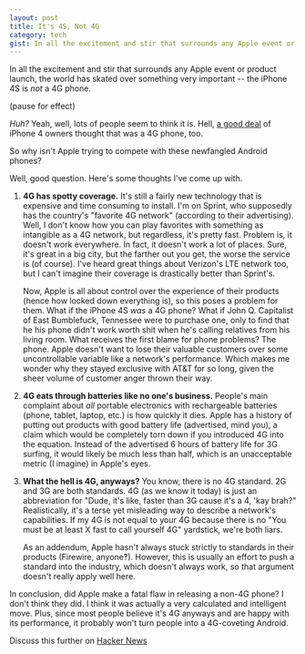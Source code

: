 ```yaml
---
layout: post
title: It's 4S, Not 4G
category: tech
gist: In all the excitement and stir that surrounds any Apple event or product launch, the world has skated over something very important -- the iPhone 4S is <em>not</em> a 4G phone.
---
```


In all the excitement and stir that surrounds any Apple event or product launch, the world has skated over something very important -- the iPhone 4S is *not* a 4G phone.

(pause for effect)

*Huh?* Yeah, well, lots of people seem to think it is. Hell, [a good deal][1] of iPhone 4 owners thought that was a 4G phone, too. 

So why isn't Apple trying to compete with these newfangled Android phones?

Well, good question. Here's some thoughts I've come up with.

1. **4G has spotty coverage.** It's still a fairly new technology that is expensive and time consuming to install. I'm on Sprint, who supposedly has the country's "favorite 4G network" (according to their advertising). Well, I don't know how you can play favorites with something as intangible as a 4G network, but regardless, it's pretty fast. Problem is, it doesn't work everywhere. In fact, it doesn't work a lot of places. Sure, it's great in a big city, but the farther out you get, the worse the service is (of course). I've heard great things about Verizon's LTE network too, but I can't imagine their coverage is drastically better than Sprint's. 

    Now, Apple is all about control over the experience of their products (hence how locked down everything is), so this poses a problem for them. What if the iPhone 4S *was* a 4G phone? What if John Q. Capitalist of East Bumblefuck, Tennessee were to purchase one, only to find that he his phone didn't work worth shit when he's calling relatives from his living room. What receives the first blame for phone problems? The phone. Apple doesn't want to lose their valuable customers over some uncontrollable variable like a network's performance. Which makes me wonder why they stayed exclusive with AT&T for so long, given the sheer volume of customer anger thrown their way.

2. **4G eats through batteries like no one's business.** People's main complaint about *all* portable electronics with rechargeable batteries (phone, tablet, laptop, etc.) is how quickly it dies. Apple has a history of putting out products with good battery life (advertised, mind you), a claim which would be completely torn down if you introduced 4G into the equation. Instead of the advertised 6 hours of battery life for 3G surfing, it would likely be much less than half, which is an unacceptable metric (I imagine) in Apple's eyes.

3. **What the hell is 4G, anyways?** You know, there is no 4G standard. 2G and 3G are both standards. 4G (as we know it today) is just an abbreviation for "Dude, it's like, faster than 3G cause it's a 4, 'kay brah?" Realistically, it's a terse yet misleading way to describe a network's capabilities. If my 4G is not equal to your 4G because there is no "You must be at least X fast to call yourself 4G" yardstick, we're both liars.

    As an addendum, Apple hasn't always stuck strictly to standards in their products (Firewire, anyone?). However, this is usually an effort to push a standard into the industry, which doesn't always work, so that argument doesn't really apply well here.

In conclusion, did Apple make a fatal flaw in releasing a non-4G phone? I don't think they did. I think it was actually a very calculated and intelligent move. Plus, since most people believe it's 4G anyways and are happy with its performance, it probably won't turn people into a 4G-coveting Android.

<div id="smalldate">
Discuss this further on <a href="http://news.ycombinator.com/item?id=3073494">Hacker News</a>
</div>

[1]: http://www.retrevo.com/content/blog/2011/07/confusion-and-skepticism-may-impede-4g-adoption "Interesting analysis"

[hn]: http://news.ycombinator.com/item?id=3073494
